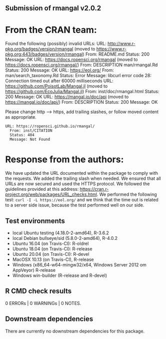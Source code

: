 ## Submission of rmangal v2.0.2

From the CRAN team:
====

Found the following (possibly) invalid URLs:
    URL: http://www.r-pkg.org/badges/version/rmangal (moved to https://www.r-pkg.org:443/badges/version/rmangal)
      From: README.md
      Status: 200
      Message: OK
    URL: https://docs.ropensci.org/rmangal (moved to https://docs.ropensci.org/rmangal/)
      From: DESCRIPTION
            man/rmangal.Rd
      Status: 200
      Message: OK
    URL: https://eol.org/
      From: man/search_taxonomy.Rd
      Status: Error
      Message: libcurl error code 28:
            Connection timed out after 60000 milliseconds
    URL: https://github.com/PoisotLab/Mangal.jl (moved to https://github.com/EcoJulia/Mangal.jl)
      From: inst/doc/rmangal.html
      Status: 200
      Message: OK
    URL: https://mangal.io/doc/api (moved to https://mangal.io/doc/api/)
      From: DESCRIPTION
      Status: 200
      Message: OK


Please change http --> https, add trailing slashes, or follow moved content as appropriate.


    URL: https://ropensci.github.io/rmangal/
      From: inst/CITATION
      Status: 404
      Message: Not Found 

Response from the authors:
====

We have updated the URL documented within the package to comply with the requests.
We added the trailing slash when needed. We ensured that all URLs are now secured and used the HTTPS protocol. We followed the guidelines provided at this address: https://cran.r-project.org/web/packages/URL_checks.html. We performed the following test: `curl -I -L https://eol.org/` and we think that the time out is related to a server side issue, because the test performed well on our side.


## Test environments

* local Ubuntu testing (4.18.0-2-amd64), R-3.6.2
* local Debian bullseye/sid (5.8.0-2-amd64), R-4.0.2
* Ubuntu 16.04 (on Travis-CI): R-oldrel
* Ubuntu 18.04 (on Travis-CI): R-release
* Ubuntu 20.04 (on Travis-CI): R-devel
* MacOSX 10.13 (on Travis-CI), R-release
* Windows (x86_64-w64-mingw32/x64, Windows Server 2012 om AppVeyor) R-release
* Windows win-builder (R-release and R-devel)


## R CMD check results

0 ERRORs | 0 WARNINGs | 0 NOTES.


## Downstream dependencies

There are currently no downstream dependencies for this package.

